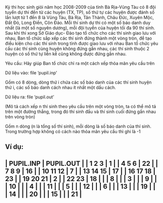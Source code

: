 Kỳ thi học sinh giỏi năm học 2008-2009 của tỉnh Bà Rịa-Vũng Tàu có 8 đội tuyển dự thi đến từ các huyện (TX, TP), số thứ tự các huyện được đánh số lần lượt từ 1 đến 8 là Vũng Tàu, Bà Rịa, Tân Thành, Châu Đức, Xuyên Mộc, Đất Đỏ, Long Điền, Côn Đảo. Mỗi thí sinh dự thi có một số báo danh duy nhất (là một số nguyên dương), mỗi đội tuyển của huyện tối đa 90 thí sinh. Sau khi thi xong Sở Giáo dục- Đào tạo tổ chức cho các thí sinh  giao lưu với nhau, Ban tổ chức sắp xếp các thí sinh đứng thành một vòng tròn, để tạo điều kiện cho các thí sinh trong tỉnh được giao lưu với nhau Ban tổ chức yêu cầu các thí sinh cùng huyện không đứng gần nhau, các thí sinh thuộc 2 huyện có số thứ tự liền kề cũng không được đứng gần nhau.

Yêu cầu: Hãy giúp Ban tổ chức chỉ ra một cách xếp thỏa mãn yêu cầu trên

Dữ liệu vào: file ‘pupil.inp’

Gồm có 8 dòng, dòng thứ i chứa các số báo danh của các thí sinh huyện thứ i, các số báo danh cách nhau ít nhất một dấu cách.

Dữ liệu ra: file ‘pupil.out’

(Mô tả cách xếp n thí sinh theo yêu cầu trên một vòng tròn, ta có thể mô tả trên một đường thẳng, trong đó thí sinh đầu và thí sinh cuối đứng gần nhau trên vòng tròn)

Gồm n dòng (n là tổng số thí sinh), mỗi dòng là số báo danh của thí sinh. Trong trường hợp không có cách nào thỏa mãn yêu cầu thì ghi là -1

Ví dụ:
-----------------------------------------------
| PUPIL.INP         | PUPIL.OUT               |
| 1 2 3             | 1                       |
| 4 5 6             | 22                      |
| 7 8 9             | 16                      |
| 10 11 12          | 7                       |
| 13 14 15          | 17                      |
| 16 17 18          | 23                      |
| 19 20 21          | 2                       |
| 22 23             | 18                      |
|                   | 8                       |
|                   | 3                       |
|                   | 9                       |
|                   | 10                      |
|                   | 4                       |
|                   | 11                      |
|                   | 5                       |
|                   | 12                      |
|                   | 6                       |
|                   | 13                      |
|                   | 19                      |
|                   | 14                      |
|                   | 20                      |
|                   | 15                      |
|                   | 21                      |
-----------------------------------------------

